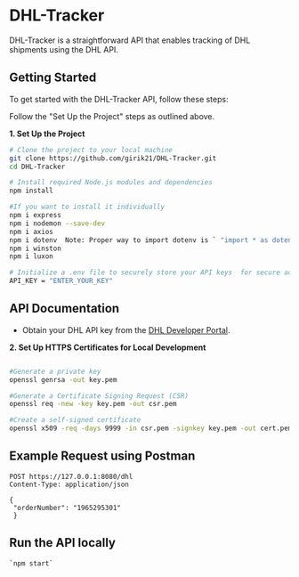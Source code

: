 # DHL-Tracker

DHL-Tracker is a straightforward API that enables tracking of DHL shipments using the DHL API.

## Getting Started

To get started with the DHL-Tracker API, follow these steps:

Follow the "Set Up the Project" steps as outlined above.

**1. Set Up the Project**

``` bash
# Clone the project to your local machine
git clone https://github.com/girik21/DHL-Tracker.git
cd DHL-Tracker

# Install required Node.js modules and dependencies
npm install

#If you want to install it individually
npm i express
npm i nodemon --save-dev
npm i axios
npm i dotenv  Note: Proper way to import dotenv is ` "import * as dotenv from "dotenv" `
npm i winston
npm i luxon 

# Initialize a .env file to securely store your API keys  for secure access . Use the dotenv package for this.
API_KEY = "ENTER_YOUR_KEY"

```

## API Documentation

- Obtain your DHL API key from the [DHL Developer Portal](https://developer.dhl.com/api-catalog?f[0]=api_catalog_service%3A3).

**2. Set Up HTTPS Certificates for Local Development**

``` bash

#Generate a private key
openssl genrsa -out key.pem

#Generate a Certificate Signing Request (CSR)
openssl req -new -key key.pem -out csr.pem

#Create a self-signed certificate
openssl x509 -req -days 9999 -in csr.pem -signkey key.pem -out cert.pem

```



## Example Request using Postman

```http
POST https://127.0.0.1:8080/dhl
Content-Type: application/json

{
 "orderNumber": "1965295301"
 }
```

## Run the API locally
``` 
`npm start`
```


